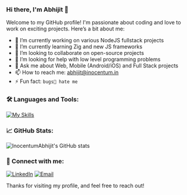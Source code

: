 ### Hi there, I'm Abhijit 👋

<!--
**InocentumAbhijit/InocentumAbhijit** is a ✨ _special_ ✨ repository because its `README.md` (this file) appears on your GitHub profile.
-->

Welcome to my GitHub profile! I'm passionate about coding and love to work on exciting projects. Here’s a bit about me:

- 🔭 I’m currently working on various NodeJS fullstack projects
- 🌱 I’m currently learning Zig and new JS frameworks
- 👯 I’m looking to collaborate on open-source projects
- 🤔 I’m looking for help with low level programming problems
- 💬 Ask me about Web, Mobile (Android/iOS) and Full Stack projects
- 📫 How to reach me: abhijit@inocentum.in
- ⚡ Fun fact: `bugs🐛 hate me`

### 🛠️ Languages and Tools:

[![My Skills](https://skillicons.dev/icons?i=js,ts,html,css,react,angular,nextjs,git,github,python,java,kotlin,vscodium,phpstorm,pycharm&theme=light)](https://skillicons.dev)

### 📈 GitHub Stats:

![InocentumAbhijit's GitHub stats](https://github-readme-stats.vercel.app/api?username=InocentumAbhijit&show_icons=true&theme=radical)

### 🔗 Connect with me:

[![LinkedIn](https://img.shields.io/badge/-LinkedIn-blue?style=flat&logo=Linkedin&logoColor=white&link=https://www.linkedin.com/in/yourlinkedinusername/)](https://www.linkedin.com/in/abhijit-dey-a33679246/)
[![Email](https://img.shields.io/badge/-Email-red?style=flat&logo=Gmail&logoColor=white&link=mailto:youremail@example.com)](mailto:abhijit@inocentum.in)

Thanks for visiting my profile, and feel free to reach out!

